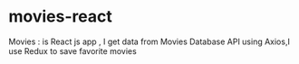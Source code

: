 # movies-react
Movies : is React js app ,  I get data from Movies Database API using Axios,I use  Redux to save favorite movies 
